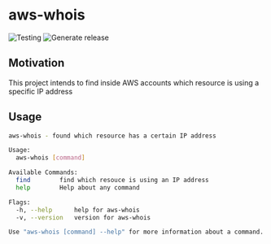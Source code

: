 # aws-whois 

  ![Testing](https://github.com/rafaelleonardocruz/aws-whois/workflows/Testing/badge.svg)
  ![Generate release](https://github.com/rafaelleonardocruz/aws-whois/workflows/Generate%20release/badge.svg)

## Motivation

This project intends to find inside AWS accounts which resource is using a specific IP address

## Usage
```sh
aws-whois - found which resource has a certain IP address

Usage:
  aws-whois [command]

Available Commands:
  find        find which resouce is using an IP address
  help        Help about any command

Flags:
  -h, --help      help for aws-whois
  -v, --version   version for aws-whois

Use "aws-whois [command] --help" for more information about a command.
```
